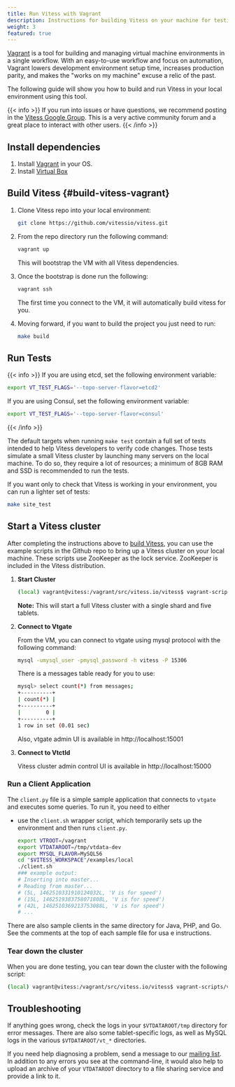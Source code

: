 ```yaml
---
title: Run Vitess with Vagrant
description: Instructions for building Vitess on your machine for testing and development purposes using Vagrant
weight: 3
featured: true
---
```


[Vagrant](https://www.vagrantup.com/) is a tool for building and managing virtual machine environments in a single workflow. With an easy-to-use workflow and focus on automation, Vagrant lowers development environment setup time, increases production parity, and makes the "works on my machine" excuse a relic of the past.


The following guide will show you how to build and run Vitess in your local environment using this tool. 

{{< info >}}
If you run into issues or have questions, we recommend posting in the [Vitess Google Group](https://groups.google.com/forum/#!forum/vitess). This is a very active community forum and a great place to interact with other users.
{{< /info >}}

## Install dependencies

1. Install [Vagrant](https://www.vagrantup.com/downloads.html) in your OS. 
1. Install [Virtual Box](https://www.virtualbox.org/)


## Build Vitess {#build-vitess-vagrant}

1. Clone Vitess repo into your local environment:

    ```sh
    git clone https://github.com/vitessio/vitess.git 
    ```

2. From the repo directory run the following command:

    ```sh
    vagrant up
    ```
    
    This will bootstrap the VM with all Vitess dependencies.

3. Once the bootstrap is done run the following:

    ```sh
    vagrant ssh
    ```

    The first time you connect to the VM, it will automatically build vitess for you.

4. Moving forward, if you want to build the project you just need to run:
    ```sh
    make build
    ```

## Run Tests

{{< info >}}
If you are using etcd, set the following environment variable:

```sh
export VT_TEST_FLAGS='--topo-server-flavor=etcd2'
```

If you are using Consul, set the following environment variable:

```sh
export VT_TEST_FLAGS='--topo-server-flavor=consul'
```
{{< /info >}}

The default targets when running `make test` contain a full set of tests intended to help Vitess developers to verify code changes. Those tests simulate a small Vitess cluster by launching many servers on the local machine. To do so, they require a lot of resources; a minimum of 8GB RAM and SSD is recommended to run the tests.

If you want only to check that Vitess is working in your environment, you can run a lighter set of tests:

```sh
make site_test
```

## Start a Vitess cluster

After completing the instructions above to [build Vitess](#build-vitess-vagrant), you can use the example scripts in the Github repo to bring up a Vitess cluster on your local machine. These scripts use ZooKeeper as the lock service. ZooKeeper is included in the Vitess distribution.

1. **Start Cluster**

    ```sh
    (local) vagrant@vitess:/vagrant/src/vitess.io/vitess$ vagrant-scripts/vitess/start.sh
    ```

    **Note:** This will start a full Vitess cluster with a single shard and five tablets. 

2. **Connect to Vtgate**
   
    From the VM, you can connect to vtgate using mysql protocol with the following command:
    
    ```sh
    mysql -umysql_user -pmysql_password -h vitess -P 15306
    ``` 
   
    There is a messages table ready for you to use:

    ```sh
    mysql> select count(*) from messages;
    +----------+
    | count(*) |
    +----------+
    |        0 |
    +----------+
    1 row in set (0.01 sec)
    ```

   Also, vtgate admin UI is available in http://localhost:15001
   
3. **Connect to Vtctld**
    
    Vitess cluster admin control UI is available in http://localhost:15000
   

### Run a Client Application

The `client.py` file is a simple sample application that connects to `vtgate` and executes some queries. To run it, you need to either

* use the `client.sh` wrapper script, which temporarily sets up the environment and then runs `client.py`.

    ```sh
    export VTROOT=/vagrant
    export VTDATAROOT=/tmp/vtdata-dev
    export MYSQL_FLAVOR=MySQL56
    cd "$VITESS_WORKSPACE"/examples/local
    ./client.sh
    ### example output:
    # Inserting into master...
    # Reading from master...
    # (5L, 1462510331910124032L, 'V is for speed')
    # (15L, 1462519383758071808L, 'V is for speed')
    # (42L, 1462510369213753088L, 'V is for speed')
    # ...
    ```

There are also sample clients in the same directory for Java, PHP, and Go. See the comments at the top of each sample file for usa e instructions.

### Tear down the cluster

When you are done testing, you can tear down the cluster with the following script: 

```sh
(local) vagrant@vitess:/vagrant/src/vitess.io/vitess$ vagrant-scripts/vitess/stop.sh
```

## Troubleshooting

If anything goes wrong, check the logs in your `$VTDATAROOT/tmp` directory for error messages. There are also some tablet-specific logs, as well as MySQL logs in the various `$VTDATAROOT/vt_*` directories.

If you need help diagnosing a problem, send a message to our [mailing list](https://groups.google.com/forum/#!forum/vitess). In addition to any errors you see at the command-line, it would also help to upload an archive of your `VTDATAROOT` directory to a file sharing service and provide a link to it.
